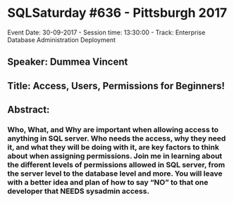 # SQLSaturday #636 - Pittsburgh 2017
Event Date: 30-09-2017 - Session time: 13:30:00 - Track: Enterprise Database Administration  Deployment
## Speaker: Dummea Vincent
## Title: Access, Users, Permissions for Beginners!
## Abstract:
### Who, What, and Why are important when allowing access to anything in SQL server. Who needs the access, why they need it, and what they will be doing with it, are key factors to think about when assigning permissions. Join me in learning about the different levels of permissions allowed in SQL server, from the server level to the database level and more. You will leave with a better idea and plan of how to say “NO” to that one developer that NEEDS sysadmin access.
